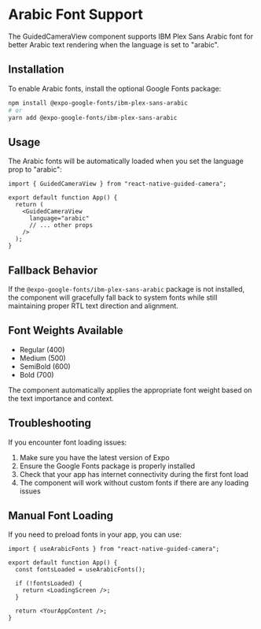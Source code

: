 # Arabic Font Support

The GuidedCameraView component supports IBM Plex Sans Arabic font for better Arabic text rendering when the language is set to "arabic".

## Installation

To enable Arabic fonts, install the optional Google Fonts package:

```bash
npm install @expo-google-fonts/ibm-plex-sans-arabic
# or
yarn add @expo-google-fonts/ibm-plex-sans-arabic
```

## Usage

The Arabic fonts will be automatically loaded when you set the language prop to "arabic":

```tsx
import { GuidedCameraView } from "react-native-guided-camera";

export default function App() {
  return (
    <GuidedCameraView
      language="arabic"
      // ... other props
    />
  );
}
```

## Fallback Behavior

If the `@expo-google-fonts/ibm-plex-sans-arabic` package is not installed, the component will gracefully fall back to system fonts while still maintaining proper RTL text direction and alignment.

## Font Weights Available

- Regular (400)
- Medium (500)
- SemiBold (600)
- Bold (700)

The component automatically applies the appropriate font weight based on the text importance and context.

## Troubleshooting

If you encounter font loading issues:

1. Make sure you have the latest version of Expo
2. Ensure the Google Fonts package is properly installed
3. Check that your app has internet connectivity during the first font load
4. The component will work without custom fonts if there are any loading issues

## Manual Font Loading

If you need to preload fonts in your app, you can use:

```tsx
import { useArabicFonts } from "react-native-guided-camera";

export default function App() {
  const fontsLoaded = useArabicFonts();

  if (!fontsLoaded) {
    return <LoadingScreen />;
  }

  return <YourAppContent />;
}
```

